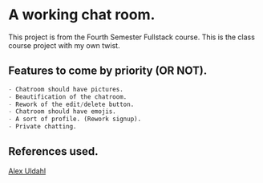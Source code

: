 # A working chat room.

This project is from the Fourth Semester Fullstack course. This is the class course project with my own twist.

## Features to come by priority (OR NOT).

```python
- Chatroom should have pictures.
- Beautification of the chatroom.
- Rework of the edit/delete button.
- Chatroom should have emojis.
- A sort of profile. (Rework signup).
- Private chatting.
```

## References used.

[Alex Uldahl](https://www.youtube.com/@alexuldahl2685)
